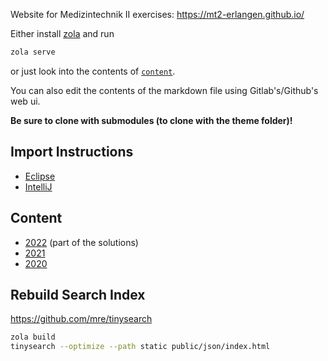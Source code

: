Website for Medizintechnik II exercises: https://mt2-erlangen.github.io/

Either install [zola](https://www.getzola.org/documentation/getting-started/installation/) and run

```bash
zola serve
```

or just look into the contents of [`content`](content).

You can also edit the contents of the markdown file using Gitlab's/Github's web ui.

**Be sure to clone with submodules (to clone with the theme folder)!**

## Import Instructions

- [Eclipse](content/import_eclipse/_index.md)
- [IntelliJ](content/import_intellij/_index.md)

## Content

- [2022](content) (part of the solutions) 
- [2021](content)
- [2020](content/archive/2020)

## Rebuild Search Index 

https://github.com/mre/tinysearch

```bash
zola build
tinysearch --optimize --path static public/json/index.html
```
